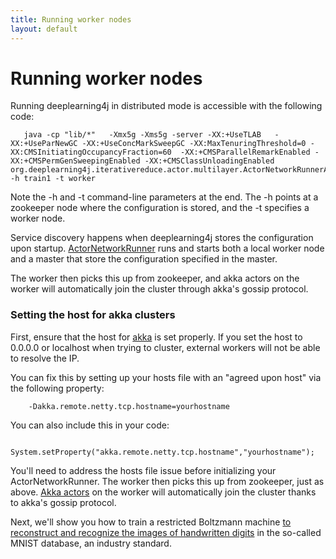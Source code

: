 ```yaml
---
title: Running worker nodes
layout: default
---
```


# Running worker nodes

Running deeplearning4j in distributed mode is accessible with the following code:

       java -cp "lib/*"   -Xmx5g -Xms5g -server -XX:+UseTLAB   -XX:+UseParNewGC -XX:+UseConcMarkSweepGC -XX:MaxTenuringThreshold=0 -XX:CMSInitiatingOccupancyFraction=60  -XX:+CMSParallelRemarkEnabled -XX:+CMSPermGenSweepingEnabled -XX:+CMSClassUnloadingEnabled org.deeplearning4j.iterativereduce.actor.multilayer.ActorNetworkRunnerApp -h train1 -t worker

Note the -h and -t command-line parameters at the end. The -h points at a zookeeper node where the configuration is stored, and the -t specifies a worker node.

Service discovery happens when deeplearning4j stores the configuration upon startup. [ActorNetworkRunner](../doc/deeplearning4j/iterativereduce/actor/multilayer/ActorNetworkRunner.html) runs and starts both a local worker node and a master that store the configuration specified in the master.

The worker then picks this up from zookeeper, and akka actors on the worker will automatically join the cluster through akka's gossip protocol.

### Setting the host for akka clusters

First, ensure that the host for [akka](http://akka.io/) is set properly. If you set the host to 0.0.0.0 or localhost when trying to cluster, external workers will not be able to resolve the IP.

You can fix this by setting up your hosts file with an "agreed upon host" via the following property:

        -Dakka.remote.netty.tcp.hostname=yourhostname

You can also include this in your code: 

        System.setProperty("akka.remote.netty.tcp.hostname","yourhostname");

You'll need to address the hosts file issue before initializing your ActorNetworkRunner. The worker then picks this up from zookeeper, just as above. [Akka actors](http://doc.akka.io/docs/akka/snapshot/general/actors.html) on the worker will automatically join the cluster thanks to akka's gossip protocol.

Next, we'll show you how to train a restricted Boltzmann machine [to reconstruct and recognize the images of handwritten digits](../rbm-mnist-tutorial.html) in the so-called MNIST database, an industry standard.